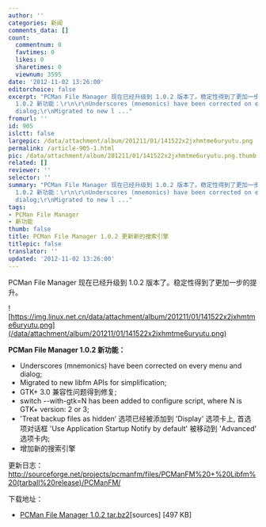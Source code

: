 ```yaml
---
author: ''
categories: 新闻
comments_data: []
count:
  commentnum: 0
  favtimes: 0
  likes: 0
  sharetimes: 0
  viewnum: 3595
date: '2012-11-02 13:26:00'
editorchoice: false
excerpt: "PCMan File Manager 现在已经升级到 1.0.2 版本了。稳定性得到了更加一步的提升。\r\n\r\nPCMan File Manager
  1.0.2 新功能：\r\n\r\nUnderscores (mnemonics) have been corrected on every menu and
  dialog;\r\nMigrated to new l ..."
fromurl: ''
id: 905
islctt: false
largepic: /data/attachment/album/201211/01/141522x2jxhmtme6uryutu.png
permalink: /article-905-1.html
pic: /data/attachment/album/201211/01/141522x2jxhmtme6uryutu.png.thumb.jpg
related: []
reviewer: ''
selector: ''
summary: "PCMan File Manager 现在已经升级到 1.0.2 版本了。稳定性得到了更加一步的提升。\r\n\r\nPCMan File Manager
  1.0.2 新功能：\r\n\r\nUnderscores (mnemonics) have been corrected on every menu and
  dialog;\r\nMigrated to new l ..."
tags:
- PCMan File Manager
- 新功能
thumb: false
title: PCMan File Manager 1.0.2 更新新的搜索引擎
titlepic: false
translator: ''
updated: '2012-11-02 13:26:00'
---
```


PCMan File Manager 现在已经升级到 1.0.2 版本了。稳定性得到了更加一步的提升。


![https://img.linux.net.cn/data/attachment/album/201211/01/141522x2jxhmtme6uryutu.png](/data/attachment/album/201211/01/141522x2jxhmtme6uryutu.png)


**PCMan File Manager 1.0.2 新功能：**


* Underscores (mnemonics) have been corrected on every menu and dialog;
* Migrated to new libfm APIs for simplification;
* GTK+ 3.0 兼容性问题得到修复;
* switch --with-gtk=N has been added to configure script, where N is GTK+ version: 2 or 3;
* 'Treat backup files as hidden’ 选项已经被添加到 'Display' 选项卡上, 首选项对话框 'Use Application Startup Notify by default' 被移动到 'Advanced' 选项卡内;
* 增加新的搜索引擎


更新日志：<http://sourceforge.net/projects/pcmanfm/files/PCManFM%20+%20Libfm%20(tarball%20release)/PCManFM/>


下载地址：


* [PCMan File Manager 1.0.2 tar.bz2](http://sourceforge.net/projects/pcmanfm/files/PCManFM%20%2B%20Libfm%20%28tarball%20release%29/PCManFM/pcmanfm-1.0.2.tar.gz/download)[sources] [497 KB]